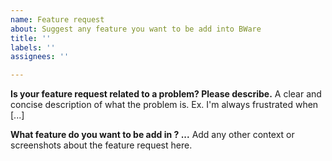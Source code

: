 ```yaml
---
name: Feature request
about: Suggest any feature you want to be add into BWare
title: ''
labels: ''
assignees: ''

---
```


**Is your feature request related to a problem? Please describe.**
A clear and concise description of what the problem is. Ex. I'm always frustrated when [...]

**What feature do you want to be add in ? ...**
Add any other context or screenshots about the feature request here.
